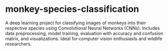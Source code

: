 # monkey-species-classification
A deep learning project for classifying images of monkeys into their respective species using Convolutional Neural Networks (CNNs). Includes data preprocessing, model training, evaluation with accuracy and confusion matrix, and visualizations. Ideal for computer vision enthusiasts and wildlife researchers.
